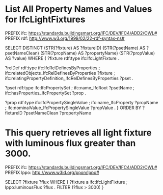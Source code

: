 # List All Property Names and Values for IfcLightFixtures

PREFIX ifc: <https://standards.buildingsmart.org/IFC/DEV/IFC4/ADD2/OWL#>
PREFIX rdf: <http://www.w3.org/1999/02/22-rdf-syntax-ns#>

SELECT DISTINCT 
  (STR(?fixture) AS ?fixtureID) 
  (STR(?psetName) AS ?psetNameClean) 
  (STR(?propName) AS ?propertyName) 
  (STR(?propValue) AS ?value)
WHERE {
  ?fixture rdf:type ifc:IfcLightFixture .

  ?relDef rdf:type ifc:IfcRelDefinesByProperties ;
          ifc:relatedObjects_IfcRelDefinesByProperties ?fixture ;
          ifc:relatingPropertyDefinition_IfcRelDefinesByProperties ?pset .

  ?pset rdf:type ifc:IfcPropertySet ;
        ifc:name_IfcRoot ?psetName ;
        ifc:hasProperties_IfcPropertySet ?prop .

  ?prop rdf:type ifc:IfcPropertySingleValue ;
        ifc:name_IfcProperty ?propName ;
        ifc:nominalValue_IfcPropertySingleValue ?propValue .
}
ORDER BY ?fixtureID ?psetNameClean ?propertyName


# This query retrieves all light fixture with luminous flux greater than 3000.
PREFIX ifc: <https://standards.buildingsmart.org/IFC/DEV/IFC4/ADD2/OWL#>
PREFIX lppo: <http://www.w3id.org/ppon/lppo#>

SELECT ?fixture ?flux
WHERE {
  ?fixture a ifc:IfcLightFixture ;
           lppo:luminousFlux ?flux .
  FILTER (?flux > 3000)
}